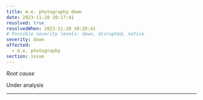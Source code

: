 ```yaml
---
title: m.e. photography down
date: 2023-11-28 10:17:41
resolved: true
resolvedWhen: 2023-11-28 10:28:41
# Possible severity levels: down, disrupted, notice
severity: down
affected:
  - m.e. photography
section: issue
---
```


*Root cause*

Under analysis

---


